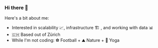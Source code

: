 ### Hi there 👋

Here's a bit about me: 

- Interested in scalability 📈, infrastructure 🏗️ , and working with data 📊
- 🇨🇭 Based out of Zürich
- While I'm not coding: ⚽ Football + ⛰️ Nature + 🧘 Yoga


<!--
**murrayl9797/murrayl9797** is a ✨ _special_ ✨ repository because its `README.md` (this file) appears on your GitHub profile.

Here are some ideas to get you started:

- 🔭 I’m currently working on ...
- 🌱 I’m currently learning ...
- 👯 I’m looking to collaborate on ...
- 🤔 I’m looking for help with ...
- 💬 Ask me about ...
- 📫 How to reach me: ...
- 😄 Pronouns: ...
- ⚡ Fun fact: ...
-->
